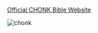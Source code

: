 [Official CHONK Bible Website](https://soullllllll-l.github.io/chonk-genesis/start.html/)

![chonk](https://media2.giphy.com/media/y0PmMY7bfz41760kn8/200w.gif?cid=6c09b952r5jjqpllm08op30jn392div8bnxp631e4z3xh59c&ep=v1_gifs_search&rid=200w.gif&ct=g)
